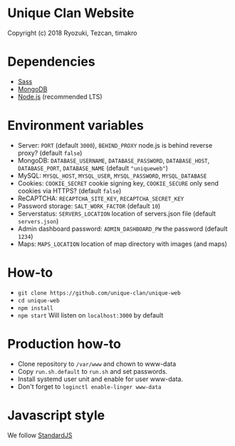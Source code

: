 # Unique Clan Website
Copyright (c) 2018 Ryozuki, Tezcan, timakro

# Dependencies
- [Sass](https://sass-lang.com/install)
- [MongoDB](https://www.mongodb.com/)
- [Node.js](https://nodejs.org/en/) (recommended LTS)

# Environment variables
- Server: `PORT` (default `3000`), `BEHIND_PROXY` node.js is behind reverse proxy? (default `false`)
- MongoDB: `DATABASE_USERNAME`, `DATABASE_PASSWORD`, `DATABASE_HOST`, `DATABASE_PORT`, `DATABASE_NAME` (default `"uniqueweb"`)
- MySQL: `MYSQL_HOST`, `MYSQL_USER`, `MYSQL_PASSWORD`, `MYSQL_DATABASE`
- Cookies: `COOKIE_SECRET` cookie signing key, `COOKIE_SECURE` only send cookies via HTTPS? (default `false`)
- ReCAPTCHA: `RECAPTCHA_SITE_KEY`, `RECAPTCHA_SECRET_KEY`
- Password storage: `SALT_WORK_FACTOR` (default `10`)
- Serverstatus: `SERVERS_LOCATION` location of servers.json file (default `servers.json`)
- Admin dashboard password: `ADMIN_DASHBOARD_PW` the password (default `1234`)
- Maps: `MAPS_LOCATION` location of map directory with images (and maps)

# How-to
- `git clone https://github.com/unique-clan/unique-web`
- `cd unique-web`
- `npm install`
- `npm start` Will listen on `localhost:3000` by default

# Production how-to
- Clone repository to `/var/www` and chown to www-data
- Copy `run.sh.default` to `run.sh` and set passwords.
- Install systemd user unit and enable for user www-data.
- Don't forget to `loginctl enable-linger www-data`

# Javascript style
We follow [StandardJS](https://standardjs.com/)
